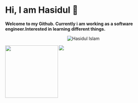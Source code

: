 # Hi, I am Hasidul 👋  
**Welcome to my Github. Currently i am working as a software engineer.Interested in learning different things.**

<a href="https://www.linkedin.com/in/ihasidul/">

<!-- <img src="https://img.shields.io/badge/LinkedIn-0077B5?style=for-the-badge&logo=linkedin&logoColor=black"> -->
<!-- </a> -->
<!-- <a href="https://github.com/ihasidul"> -->

<!-- [![Top Langs](https://github-readme-stats.vercel.app/api/top-langs/?username=ihasidul&layout=compact)](https://github.com/anuraghazra/github-readme-stats) -->
    
<!-- ![Hasidul's GitHub stats](https://github-readme-stats.vercel.app/api?username=ihasidul&show_icons=true&theme=city_lights) -->
</a>
<p align="center">
  <img src="https://visitor-badge.laobi.icu/badge?page_id=ihasidul" alt="Hasidul Islam" />
</p>

<div>
  <img height="170" align="left" src="https://github-readme-stats.vercel.app/api?username=ihasidul&count_private=true&include_all_commits=true&theme=highcontrast&bg_color=0,000000,130F40" />
  
  <img src="https://github-readme-stats.vercel.app/api/top-langs/?username=ihasidul&layout=compact&theme=highcontrast&bg_color=0,000000,130F40&margin-w=200" />
</div>
<!--
**ihasidul/ihasidul** is a ✨ _special_ ✨ repository because its `README.md` (this file) appears on your GitHub profile.
### Visitors
![Visitor Count](https://profile-counter.glitch.me/ihasidul/count.svg)
Here are some ideas to get you started:

- 🔭 I’m currently working on ...
- 🌱 I’m currently learning ...
- 👯 I’m looking to collaborate on ...
- 🤔 I’m looking for help with ...
- 💬 Ask me about ...
- 📫 How to reach me: ...
- 😄 Pronouns: ...
- ⚡ Fun fact: ...
-->
